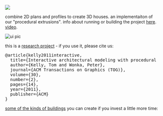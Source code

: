 [![](https://jitpack.io/v/twak/siteplan.svg)](https://jitpack.io/#twak/siteplan)

combine 2D plans and profiles to create 3D houses. an implementaiton of our "procedural extrusions". info about running or building the project <a href="https://github.com/twak/siteplan/blob/wiki/Help.md">here</a>. [video](https://www.youtube.com/watch?v=BrCDKrBS9To). 

![ui pic](https://github.com/twak/siteplan/blob/stable/dist/siteplan.jpg?raw=true)


this is a [research project](http://twak.blogspot.com/2011/04/interactive-architectural-modeling-with.html) - if you use it, please cite us:

<pre>
@article{kelly2011interactive,
  title={Interactive architectural modeling with procedural extrusions},
  author={Kelly, Tom and Wonka, Peter},
  journal={ACM Transactions on Graphics (TOG)},
  volume={30},
  number={2},
  pages={14},
  year={2011},
  publisher={ACM}
}
</pre>

[some of the kinds of buildings](https://youtu.be/HGO_kCp_6ys) you can create if you invest a little more time:


